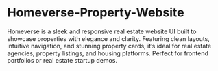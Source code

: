 # Homeverse-Property-Website
Homeverse is a sleek and responsive real estate website UI built to showcase properties with elegance and clarity. Featuring clean layouts, intuitive navigation, and stunning property cards, it’s ideal for real estate agencies, property listings, and housing platforms. Perfect for frontend portfolios or real estate startup demos.
